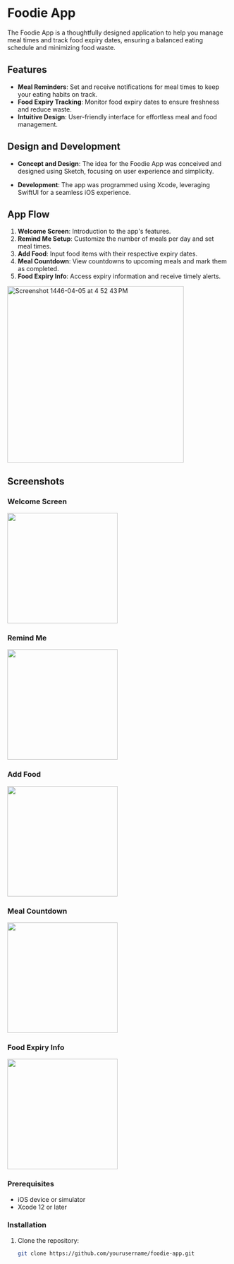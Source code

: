 # Foodie App

The Foodie App is a thoughtfully designed application to help you manage meal times and track food expiry dates, ensuring a balanced eating schedule and minimizing food waste.

## Features

- **Meal Reminders**: Set and receive notifications for meal times to keep your eating habits on track.
- **Food Expiry Tracking**: Monitor food expiry dates to ensure freshness and reduce waste.
- **Intuitive Design**: User-friendly interface for effortless meal and food management.

## Design and Development

- **Concept and Design**: The idea for the Foodie App was conceived and designed using Sketch, focusing on user experience and simplicity.


- **Development**: The app was programmed using Xcode, leveraging SwiftUI for a seamless iOS experience.

## App Flow

1. **Welcome Screen**: Introduction to the app's features.
2. **Remind Me Setup**: Customize the number of meals per day and set meal times.
3. **Add Food**: Input food items with their respective expiry dates.
4. **Meal Countdown**: View countdowns to upcoming meals and mark them as completed.
5. **Food Expiry Info**: Access expiry information and receive timely alerts.

<img width="400" alt="Screenshot 1446-04-05 at 4 52 43 PM" src="https://github.com/user-attachments/assets/1eb09097-f64d-4d66-aa77-15cee0f9de8f">



## Screenshots

### Welcome Screen
<img src="https://github.com/user-attachments/assets/af2f6b79-2b66-4934-a33b-ad44b06e147f" width="250">

### Remind Me
 <img src="https://github.com/user-attachments/assets/754aeadd-fea5-412b-8fc9-c1d518656338" width="250">

 ###  Add Food
<img src="https://github.com/user-attachments/assets/d39c0ed5-0f35-422a-aedd-d084816328af" width="250">

 ###  Meal Countdown
<img src="https://github.com/user-attachments/assets/c02430d5-4b52-497d-b51e-25cc1b1f24e8" width="250">

 ### Food Expiry Info 
<img src="https://github.com/user-attachments/assets/a8307d54-2bfb-4664-b0eb-b11094711991" width="250">


### Prerequisites

- iOS device or simulator
- Xcode 12 or later

### Installation

1. Clone the repository:
   ```bash
   git clone https://github.com/yourusername/foodie-app.git
